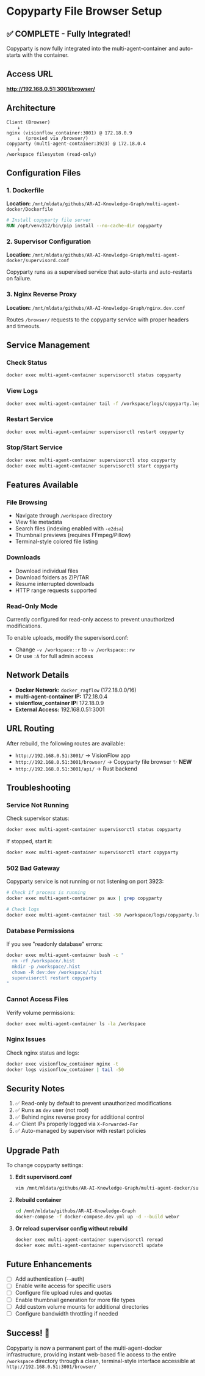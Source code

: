 # Copyparty File Browser Setup

## ✅ COMPLETE - Fully Integrated!

Copyparty is now fully integrated into the multi-agent-container and auto-starts with the container.

## Access URL
**http://192.168.0.51:3001/browser/**

## Architecture
```
Client (Browser)
    ↓
nginx (visionflow_container:3001) @ 172.18.0.9
    ↓  (proxied via /browser/)
copyparty (multi-agent-container:3923) @ 172.18.0.4
    ↓
/workspace filesystem (read-only)
```

## Configuration Files

### 1. Dockerfile
**Location:** `/mnt/mldata/githubs/AR-AI-Knowledge-Graph/multi-agent-docker/Dockerfile`

```dockerfile
# Install copyparty file server
RUN /opt/venv312/bin/pip install --no-cache-dir copyparty
```

### 2. Supervisor Configuration
**Location:** `/mnt/mldata/githubs/AR-AI-Knowledge-Graph/multi-agent-docker/supervisord.conf`

Copyparty runs as a supervised service that auto-starts and auto-restarts on failure.

### 3. Nginx Reverse Proxy
**Location:** `/mnt/mldata/githubs/AR-AI-Knowledge-Graph/nginx.dev.conf`

Routes `/browser/` requests to the copyparty service with proper headers and timeouts.

## Service Management

### Check Status
```bash
docker exec multi-agent-container supervisorctl status copyparty
```

### View Logs
```bash
docker exec multi-agent-container tail -f /workspace/logs/copyparty.log
```

### Restart Service
```bash
docker exec multi-agent-container supervisorctl restart copyparty
```

### Stop/Start Service
```bash
docker exec multi-agent-container supervisorctl stop copyparty
docker exec multi-agent-container supervisorctl start copyparty
```

## Features Available

### File Browsing
- Navigate through `/workspace` directory
- View file metadata
- Search files (indexing enabled with `-e2dsa`)
- Thumbnail previews (requires FFmpeg/Pillow)
- Terminal-style colored file listing

### Downloads
- Download individual files
- Download folders as ZIP/TAR
- Resume interrupted downloads
- HTTP range requests supported

### Read-Only Mode
Currently configured for read-only access to prevent unauthorized modifications.

To enable uploads, modify the supervisord.conf:
- Change `-v /workspace::r` to `-v /workspace::rw`
- Or use `:A` for full admin access

## Network Details
- **Docker Network:** `docker_ragflow` (172.18.0.0/16)
- **multi-agent-container IP:** 172.18.0.4
- **visionflow_container IP:** 172.18.0.9
- **External Access:** 192.168.0.51:3001

## URL Routing

After rebuild, the following routes are available:
- `http://192.168.0.51:3001/` → VisionFlow app
- `http://192.168.0.51:3001/browser/` → Copyparty file browser ✨ **NEW**
- `http://192.168.0.51:3001/api/` → Rust backend

## Troubleshooting

### Service Not Running
Check supervisor status:
```bash
docker exec multi-agent-container supervisorctl status copyparty
```

If stopped, start it:
```bash
docker exec multi-agent-container supervisorctl start copyparty
```

### 502 Bad Gateway
Copyparty service is not running or not listening on port 3923:
```bash
# Check if process is running
docker exec multi-agent-container ps aux | grep copyparty

# Check logs
docker exec multi-agent-container tail -50 /workspace/logs/copyparty.log
```

### Database Permissions
If you see "readonly database" errors:
```bash
docker exec multi-agent-container bash -c "
  rm -rf /workspace/.hist
  mkdir -p /workspace/.hist
  chown -R dev:dev /workspace/.hist
  supervisorctl restart copyparty
"
```

### Cannot Access Files
Verify volume permissions:
```bash
docker exec multi-agent-container ls -la /workspace
```

### Nginx Issues
Check nginx status and logs:
```bash
docker exec visionflow_container nginx -t
docker logs visionflow_container | tail -50
```

## Security Notes
1. ✅ Read-only by default to prevent unauthorized modifications
2. ✅ Runs as `dev` user (not root)
3. ✅ Behind nginx reverse proxy for additional control
4. ✅ Client IPs properly logged via `X-Forwarded-For`
5. ✅ Auto-managed by supervisor with restart policies

## Upgrade Path

To change copyparty settings:

1. **Edit supervisord.conf**
   ```bash
   vim /mnt/mldata/githubs/AR-AI-Knowledge-Graph/multi-agent-docker/supervisord.conf
   ```

2. **Rebuild container**
   ```bash
   cd /mnt/mldata/githubs/AR-AI-Knowledge-Graph
   docker-compose -f docker-compose.dev.yml up -d --build webxr
   ```

3. **Or reload supervisor config without rebuild**
   ```bash
   docker exec multi-agent-container supervisorctl reread
   docker exec multi-agent-container supervisorctl update
   ```

## Future Enhancements
- [ ] Add authentication (--auth)
- [ ] Enable write access for specific users
- [ ] Configure file upload rules and quotas
- [ ] Enable thumbnail generation for more file types
- [ ] Add custom volume mounts for additional directories
- [ ] Configure bandwidth throttling if needed

## Success! 🎉

Copyparty is now a permanent part of the multi-agent-docker infrastructure, providing instant web-based file access to the entire `/workspace` directory through a clean, terminal-style interface accessible at `http://192.168.0.51:3001/browser/`

